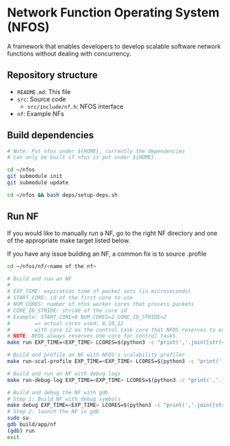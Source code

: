 # Network Function Operating System (NFOS)

A framework that enables developers to develop scalable software network functions without dealing with concurrency.

## Repository structure

- `README.md`: This file
- `src`: Source code
  - `src/include/nf.h`: NFOS interface
- `nf`: Example NFs

## Build dependencies

```bash
# Note: Put nfos under ${HOME}, currently the dependencies
# can only be built if nfos is put under ${HOME}.

cd ~/nfos
git submodule init
git submodule update

cd ~/nfos && bash deps/setup-deps.sh
```

## Run NF

If you would like to manually run a NF, go to the right NF directory and one of the
appropriate make target listed below.

If you have any issue building an NF, a common fix is to source .profile

```bash
cd ~/nfos/nf/<name of the nf>

# Build and run an NF
#
# EXP_TIME: expiration time of packet sets (in microseconds)
# START_CORE: id of the first core to use
# NUM_CORES: number of nfos worker cores that process packets 
# CORE_ID_STRIDE: stride of the core id
# Example: START_CORE=8 NUM_CORES=2 CORE_ID_STRIDE=2
#        => actual cores used: 8,10,12
#        with core 12 as the control task core that NFOS reserves to execute periodic tasks, etc.
# NOTE: NFOS always reserves one core for control tasks.
make run EXP_TIME=<EXP_TIME> LCORES=$(python3 -c "print(','.join([str(<START_CORE> + x * <CORE_ID_STRIDE>) for x in range(<NUM_CORES> + 1)]))")

# Build and profile an NF with NFOS's scalability profiler
make run-scal-profile EXP_TIME=<EXP_TIME> LCORES=$(python3 -c "print(','.join([str(<START_CORE> + x * <CORE_ID_STRIDE>) for x in range(<NUM_CORES> + 1)]))")

# Build and run an NF with debug logs
make run-debug-log EXP_TIME=<EXP_TIME> LCORES=$(python3 -c "print(','.join([str(<START_CORE> + x * <CORE_ID_STRIDE>) for x in range(<NUM_CORES> + 1)]))")

# Build and debug the NF with gdb
# Step 1: Build NF with debug symbols
make debug EXP_TIME=<EXP_TIME> LCORES=$(python3 -c "print(','.join([str(<START_CORE> + x * <CORE_ID_STRIDE>) for x in range(<NUM_CORES> + 1)]))")
# Step 2: launch the NF in gdb
sudo su
gdb build/app/nf
(gdb) run
exit
```
